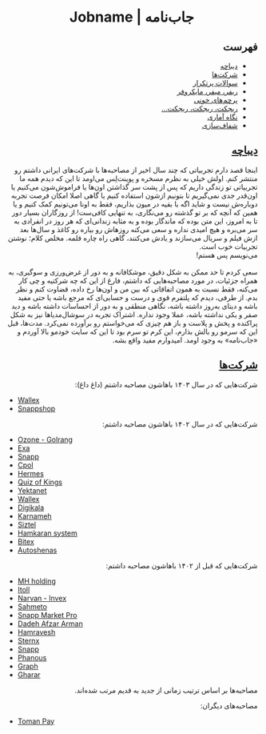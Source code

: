 
<h1 align="center"><span lang="en">Jobname |</span>&nbsp;<span lang="fa">جاب‌نامه </span></h1>

<h2 id="toc" dir="rtl"><a class="header" href="#toc">فهرست</a></h2>
<ul dir="rtl">
    <li><a href="#intro">دیباچه</a></li>
    <li><a href="#companies">شرکت‌ها</a></li>
    <li><a href="FAQ.md">سوالات پرتکرار</a></li>
    <li><a href="referral.md">ریفر، میفر، مایکروفر</a></li>
    <li><a href="redflags.md">پرچم‌های خونی</a></li>
    <li><a href="rejection.md">ریجکت، ریجکت، ریجکت...</a></li>
    <li><a href="statistics.md">نگاه آماری</a></li>
    <li><a href="clarifying.md">شفاف‌سازی</a></li>
</ul>

<h2 id="intro" dir="rtl"><a class="header" href="#intro">دیباچه</a></h2>
<p dir="rtl">
اینجا قصد دارم تجربیاتی که چند سال اخیر از مصاحبه‌ها با شرکت‌های ایرانی داشتم رو منتشر کنم. اولش خیلی به نظرم مسخره و پوینت‌لِس می‌اومد تا این که دیدم همه ما تجربیاتی تو زندگی داریم که پس از پشت سر گذاشتن اون‌ها یا فراموش‌شون می‌کنیم یا اون‌قدر جدی نمی‌گیریم تا بتونیم ازشون استفاده کنیم یا گاهی اصلا امکان فرصت تجربه دوباره‌ش نیست و شاید اگه با بقیه در میون بذاریم، فقط به اونا می‌تونیم کمک کنیم و یا همین که آنچه که بر تو گذشته رو می‌نگاری، به تنهایی کافی‌ست! از روزگاران بسیار دور تا به امروز، این متن بوده که ماندگار بوده و به مثابه زندانی‌ای که هر روز در انفرادی به سر می‌بره‌ و هیچ امیدی نداره و سعی می‌کنه روزهاش رو بیاره رو کاغذ و سال‌ها بعد ازش فیلم و سریال می‌سازند و یادش می‌کنند، گاهی راه چاره قلمه. مخلص کلام؛ نوشتن تجربیات خوب است.
<br />
می‌نویسم پس هستم!
<br /><br />
سعی کردم تا حد ممکن به شکل دقیق، موشکافانه و به دور از غرض‌ورزی و سوگیری، به همراه جزئیات، در مورد مصاحبه‌‌هایی که داشتم، فارغ از این که چه شرکتیه و چی کار می‌کنه، فقط نسبت به همون اتفاقاتی که بین من و اون‌ها رخ داده، قضاوت کنم و نظر بدم. از طرفی، دیدم که پلتفرم قوی و درست و حسابی‌ای که مرجع باشه یا حتی مفید باشه و دیتای به‌روز داشته باشه، نگاهی منطقی و به دور از احساسات داشته باشه و دید صفر و یکی نداشته باشه، عملا وجود نداره. اشتراک تجربه در سوشال‌مدیاها نیز به شکل پراکنده و پخش و پلاست و باز هم چیزی که می‌خواستم رو برآورده نمی‌کرد. مدت‌ها، قبل این که سرمو رو بالش بذارم، این کرم تو سرم بود تا این که سایت خودمو بالا آوردم و «جاب‌نامه» به وجود اومد. امیدوارم مفید واقع بشه.
</p>


<h2 id="companies" dir="rtl"><a class="header" href="#companies">شرکت‌ها</a></h2>

<p dir="rtl">
شرکت‌هایی که در سال ۱۴۰۳ باهاشون مصاحبه داشتم (داغ داغ):
</p>

- [Wallex](./wallex/wallex1403.md)
- [Snappshop](./snapp/snappshop.md)

<p dir="rtl">
شرکت‌هایی که در سال ۱۴۰۲ باهاشون مصاحبه داشتم:
</p>

- [Ozone - Golrang](./ozone.md)
- [Exa](./exalab.md)
- [Snapp](./snapp/snapp_cab_2.md)
- [Cpol](./cpol.md)
- [Hermes](./hermes.md)
- [Quiz of Kings](./QuizOfKings.md)
- [Yektanet](./yektanet.md)
- [Wallex](./wallex/wallex1402.md)
- [Digikala](./digikala/digikala.md)
- [Karnameh](./karnameh.md)
- [Siztel](./siztel/siztel.md)
- [Hamkaran system](./hamkaran-system.md)
- [Bitex](./bitex/bitex.md)
- [Autoshenas](./autoshenas.md)

<p dir="rtl">
شرکت‌هایی که قبل از ۱۴۰۲ باهاشون مصاحبه داشتم:
</p>

- [MH holding](./mhholding.md)
- [Itoll](./itoll.md)
- [Narvan - Invex](./narvan.md)
- [Sahmeto](./sahmeto.md)
- [Snapp Market Pro](./snapp/snapp_market_pro.md)
- [Dadeh Afzar Arman](./daa.md)
- [Hamravesh](./hamravesh/hamravesh.md)
- [Sternx](./sternx/sternx.md)
- [Snapp](./snapp/snapp_cab_1.md)
- [Phanous](./phanous/phanous.md)
- [Graph](./graph/graph.md)
- [Gharar](./gharar.md)

<p dir="rtl">
مصاحبه‌ها بر اساس ترتیب زمانی از جدید به قدیم مرتب شده‌اند.
</p>

<p dir="rtl">
مصاحبه‌های دیگران:
</p>

- [Toman Pay](./tomanpay/senior_backend_position.md)
